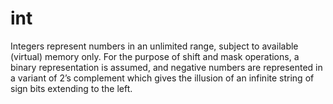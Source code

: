 # int

Integers represent numbers in an unlimited range, subject to available (virtual) memory only. For the purpose of shift and mask operations, a binary representation is assumed, and negative numbers are represented in a variant of 2’s complement which gives the illusion of an infinite string of sign bits extending to the left.